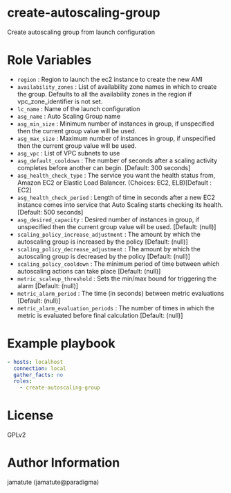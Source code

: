 # create-autoscaling-group

Create autoscaling group from launch configuration

# Role Variables

* `region`                             : Region to launch the ec2 instance to create the new AMI
* `availability_zones`                 : List of availability zone names in which to create the group.  Defaults to all the availability zones in the region if vpc_zone_identifier is not set.
* `lc_name`                            : Name of the launch configuration
* `asg_name`                           : Auto Scaling Group name
* `asg_min_size`                       : Minimum number of instances in group, if unspecified then the current group value will be used.
* `asg_max_size`                       : Maximum number of instances in group, if unspecified then the current group value will be used.
* `asg_vpc`                            : List of VPC subnets to use
* `asg_default_cooldown`               : The number of seconds after a scaling activity completes before another can begin.  [Default: 300 seconds]
* `asg_health_check_type`              : The service you want the health status from, Amazon EC2 or Elastic Load Balancer. (Choices: EC2, ELB)[Default : EC2]
* `asg_health_check_period`            : Length of time in seconds after a new EC2 instance comes into service that Auto Scaling starts checking its health.  [Default: 500 seconds]
* `asg_desired_capacity`               : Desired number of instances in group, if unspecified then the current group value will be used. [Default: (null)]
* `scaling_policy_increase_adjustment` : The amount by which the autoscaling group is increased by the policy [Default: (null)]
* `scaling_policy_decrease_adjustment` : The amount by which the autoscaling group is decreased by the policy [Default: (null)]
* `scaling_policy_cooldown`            : The minimum period of time between which autoscaling actions can take place [Default: (null)]
* `metric_scaleup_threshold`           : Sets the min/max bound for triggering the alarm [Default: (null)]
* `metric_alarm_period`                : The time (in seconds) between metric evaluations [Default: (null)]
* `metric_alarm_evaluation_periods`    : The number of times in which the metric is evaluated before final calculation [Default: (null)]

# Example playbook

```yaml
- hosts: localhost
  connection: local
  gather_facts: no
  roles:
    - create-autoscaling-group
```

# License

GPLv2

# Author Information
jamatute (jamatute@paradigma)
